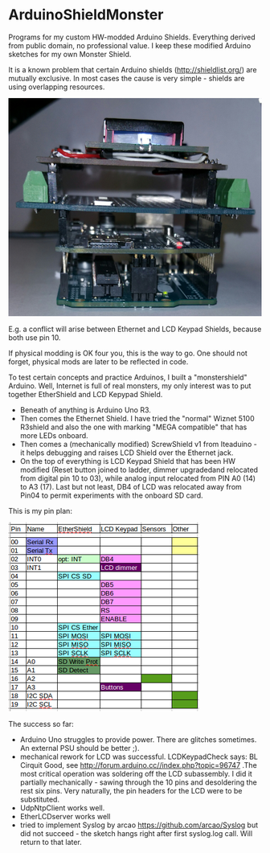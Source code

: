# ArduinoShieldMonster
Programs for my custom HW-modded Arduino Shields. Everything derived from public domain, no professional value. I keep these modified Arduino sketches for my own Monster Shield.

It is a known problem that certain Arduino shields (http://shieldlist.org/) are mutually exclusive.
In most cases the cause is very simple - shields are using overlapping resources.

![Arduino Shield Monster](Pic/20170610_225047-1c.jpg?raw=true "Arduino Shield Monster")

E.g. a conflict will arise between Ethernet and LCD Keypad Shields, because both use pin 10.

If physical modding is OK four you, this is the way to go. One should not forget, physical mods are later to be reflected in code.

To test certain concepts and practice Arduinos, I built a "monstershield" Arduino. Well, Internet is full of real monsters, my only interest was to put together EtherShield and LCD Kepypad Shield.

- Beneath of anything is Arduino Uno R3.
- Then comes the Ethernet Shield. I have tried the "normal" Wiznet 5100 R3shield and also the one with marking "MEGA compatible" that has more LEDs onboard.
- Then comes a (mechanically modified) ScrewShield v1 from Iteaduino - it helps debugging and raises LCD Shield over the Ethernet jack.
- On the top of everything is LCD Keypad Shield that has been HW modified (Reset button joined to ladder, dimmer upgradedand relocated from digital pin 10 to 03), while analog input relocated from PIN A0 (14) to A3 (17). Last but not least, DB4 of LCD was relocated away from Pin04 to permit experiments with the onboard SD card.

This is my pin plan:

![Pin Plan](Pic/Planning.png?raw=true "Avoiding Pin Conflicts")

The success so far:

- Arduino Uno struggles to provide power. There are glitches sometimes. An external PSU should be better ;). 
- mechanical rework for LCD was successful. LCDKeypadCheck says: BL Cirquit Good, see http://forum.arduino.cc//index.php?topic=96747 .The most critical operation was soldering off the LCD subassembly. I did it partially mechanically - sawing through the 10 pins and desoldering the rest six pins. Very naturally, the pin headers for the LCD were to be substituted.
- UdpNtpClient works well.
- EtherLCDserver works well
- tried to implement Syslog by arcao https://github.com/arcao/Syslog but did not succeed - the sketch hangs right after first syslog.log call. Will return to that later.
